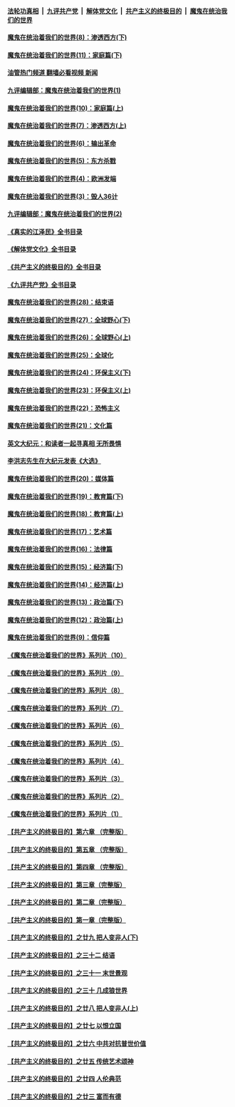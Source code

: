 ####  [法轮功真相](../../../../basic/blob/master/README.md?t=09220701) &nbsp;|&nbsp; [九评共产党](../../../../9ping.md/blob/master/README.md?t=09220701) &nbsp;|&nbsp; [解体党文化](../../../../jtdwh.md/blob/master/README.md?t=09220701)  &nbsp;|&nbsp; [共产主义的终极目的](../../../../gczydzjmd.md/blob/master/README.md?t=09220701) &nbsp;|&nbsp; [魔鬼在统治我们的世界](../../../../mgztzwmdsj.md/blob/master/README.md?t=09220701) 

#### [魔鬼在统治着我们的世界(8)：渗透西方(下)](../pages/nsc422/n10429603.md?t=09220701) 

#### [魔鬼在统治着我们的世界(11)：家庭篇(下)](../pages/nsc422/n10440961.md?t=09220701) 

#### [油管热门频道 翻墙必看视频 新闻](http://45.76.130.85:81/youtube.html?09220701)

#### [九评编辑部：魔鬼在统治着我们的世界(1)](../pages/nsc422/n10406825.md?t=09220701) 

#### [魔鬼在统治着我们的世界(10)：家庭篇(上)](../pages/nsc422/n10435448.md?t=09220701) 

#### [魔鬼在统治着我们的世界(7)：渗透西方(上)](../pages/nsc422/n10426013.md?t=09220701) 

#### [魔鬼在统治着我们的世界(6)：输出革命](../pages/nsc422/n10421536.md?t=09220701) 

#### [魔鬼在统治着我们的世界(5)：东方杀戮](../pages/nsc422/n10417707.md?t=09220701) 

#### [魔鬼在统治着我们的世界(4)：欧洲发端](../pages/nsc422/n10414890.md?t=09220701) 

#### [魔鬼在统治着我们的世界(3)：毁人36计](../pages/nsc422/n10411583.md?t=09220701) 

#### [九评编辑部：魔鬼在统治着我们的世界(2)](../pages/nsc422/n10410036.md?t=09220701) 

#### [《真实的江泽民》全书目录](../pages/nsc422/n13721399.md?t=09220701) 

#### [《解体党文化》全书目录](../pages/nsc422/n13721157.md?t=09220701) 

#### [《共产主义的终极目的》全书目录](../pages/nsc422/n13721048.md?t=09220701) 

#### [《九评共产党》全书目录](../pages/nsc422/n13708085.md?t=09220701) 

#### [魔鬼在统治着我们的世界(28)：结束语](../pages/nsc422/n10936246.md?t=09220701) 

#### [魔鬼在统治着我们的世界(27)：全球野心(下)](../pages/nsc422/n10928319.md?t=09220701) 

#### [魔鬼在统治着我们的世界(26)：全球野心(上)](../pages/nsc422/n10900318.md?t=09220701) 

#### [魔鬼在统治着我们的世界(25)：全球化](../pages/nsc422/n10788205.md?t=09220701) 

#### [魔鬼在统治着我们的世界(24)：环保主义(下)](../pages/nsc422/n10695307.md?t=09220701) 

#### [魔鬼在统治着我们的世界(23)：环保主义(上)](../pages/nsc422/n10688613.md?t=09220701) 

#### [魔鬼在统治着我们的世界(22)：恐怖主义](../pages/nsc422/n10614727.md?t=09220701) 

#### [魔鬼在统治着我们的世界(21)：文化篇](../pages/nsc422/n10597706.md?t=09220701) 

#### [英文大纪元：和读者一起寻真相 无所畏惧](../pages/nsc422/n12542027.md?t=09220701) 

#### [李洪志先生在大纪元发表《大选》](../pages/nsc422/n12534746.md?t=09220701) 

#### [魔鬼在统治着我们的世界(20)：媒体篇](../pages/nsc422/n10586579.md?t=09220701) 

#### [魔鬼在统治着我们的世界(19)：教育篇(下)](../pages/nsc422/n10564808.md?t=09220701) 

#### [魔鬼在统治着我们的世界(18)：教育篇(上)](../pages/nsc422/n10526970.md?t=09220701) 

#### [魔鬼在统治着我们的世界(17)：艺术篇](../pages/nsc422/n10499093.md?t=09220701) 

#### [魔鬼在统治着我们的世界(16)：法律篇](../pages/nsc422/n10485969.md?t=09220701) 

#### [魔鬼在统治着我们的世界(15)：经济篇(下)](../pages/nsc422/n10469975.md?t=09220701) 

#### [魔鬼在统治着我们的世界(14)：经济篇(上)](../pages/nsc422/n10457370.md?t=09220701) 

#### [魔鬼在统治着我们的世界(13)：政治篇(下)](../pages/nsc422/n10448270.md?t=09220701) 

#### [魔鬼在统治着我们的世界(12)：政治篇(上)](../pages/nsc422/n10444576.md?t=09220701) 

#### [魔鬼在统治着我们的世界(9)：信仰篇](../pages/nsc422/n10432159.md?t=09220701) 

#### [《魔鬼在统治着我们的世界》系列片（10）](../pages/nsc422/n12292670.md?t=09220701) 

#### [《魔鬼在统治着我们的世界》系列片（9）](../pages/nsc422/n12290859.md?t=09220701) 

#### [《魔鬼在统治着我们的世界》系列片（8）](../pages/nsc422/n12287445.md?t=09220701) 

#### [《魔鬼在统治着我们的世界》系列片（7）](../pages/nsc422/n12283425.md?t=09220701) 

#### [《魔鬼在统治着我们的世界》系列片（6）](../pages/nsc422/n12282314.md?t=09220701) 

#### [《魔鬼在统治着我们的世界》系列片（5）](../pages/nsc422/n12281419.md?t=09220701) 

#### [《魔鬼在统治着我们的世界》系列片（4）](../pages/nsc422/n12274024.md?t=09220701) 

#### [《魔鬼在统治着我们的世界》系列片（3）](../pages/nsc422/n12271322.md?t=09220701) 

#### [《魔鬼在统治着我们的世界》系列片（2）](../pages/nsc422/n12269049.md?t=09220701) 

#### [《魔鬼在统治着我们的世界》系列片（1）](../pages/nsc422/n12267575.md?t=09220701) 

#### [【共产主义的终极目的】第六章 （完整版）](../pages/nsc422/n11428913.md?t=09220701) 

#### [【共产主义的终极目的】第五章 （完整版）](../pages/nsc422/n11428912.md?t=09220701) 

#### [【共产主义的终极目的】第四章 （完整版）](../pages/nsc422/n11428907.md?t=09220701) 

#### [【共产主义的终极目的】第三章（完整版）](../pages/nsc422/n11428848.md?t=09220701) 

#### [【共产主义的终极目的】第二章（完整版）](../pages/nsc422/n11428831.md?t=09220701) 

#### [【共产主义的终极目的】第一章（完整版）](../pages/nsc422/n11417651.md?t=09220701) 

#### [【共产主义的终极目的】之廿九 把人变非人(下)](../pages/nsc422/n11344140.md?t=09220701) 

#### [【共产主义的终极目的】之三十二 结语](../pages/nsc422/n11360535.md?t=09220701) 

#### [【共产主义的终极目的】之三十一 末世景观](../pages/nsc422/n11351129.md?t=09220701) 

#### [【共产主义的终极目的】之三十 几成狼世界](../pages/nsc422/n11348280.md?t=09220701) 

#### [【共产主义的终极目的】之廿八 把人变非人(上)](../pages/nsc422/n11340492.md?t=09220701) 

#### [【共产主义的终极目的】之廿七 以恨立国](../pages/nsc422/n11336944.md?t=09220701) 

#### [【共产主义的终极目的】之廿六 中共对抗普世价值](../pages/nsc422/n11324785.md?t=09220701) 

#### [【共产主义的终极目的】之廿五 传统艺术颂神](../pages/nsc422/n11296396.md?t=09220701) 

#### [【共产主义的终极目的】之廿四 人伦典范](../pages/nsc422/n11296397.md?t=09220701) 

#### [【共产主义的终极目的】之廿三 富而有德](../pages/nsc422/n11283598.md?t=09220701) 

<img src='http://gfw-breaker.win/goodnews/indexes/nsc422.md' width='0px' height='0px'/>
